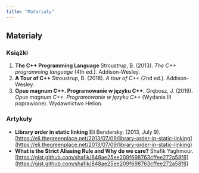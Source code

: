 ```yaml
---
title: "Materiały"
---
```


## Materiały

### Książki

1. **The C++ Programming Language**
   Stroustrup, B. (2013). _The C++ programming language_ (4th ed.). Addison-Wesley.
2. **A Tour of C++**
   Stroustrup, B. (2018). _A tour of C++_ (2nd ed.). Addison-Wesley.
3. **Opus magnum C++. Programowanie w języku C++.**
   Grębosz, J. (2019). _Opus magnum C++. Programowanie w języku C++_ (Wydanie III poprawione). Wydawnictwo Helion.

### Artykuły

* **Library order in static linking** Eli Bendersky. (2013, July 9). [https://eli.thegreenplace.net/2013/07/09/library-order-in-static-linking](https://eli.thegreenplace.net/2013/07/09/library-order-in-static-linking)
* **What is the Strict Aliasing Rule and Why do we care?** Shafik Yaghmour. [https://gist.github.com/shafik/848ae25ee209f698763cffee272a58f8](https://gist.github.com/shafik/848ae25ee209f698763cffee272a58f8)

